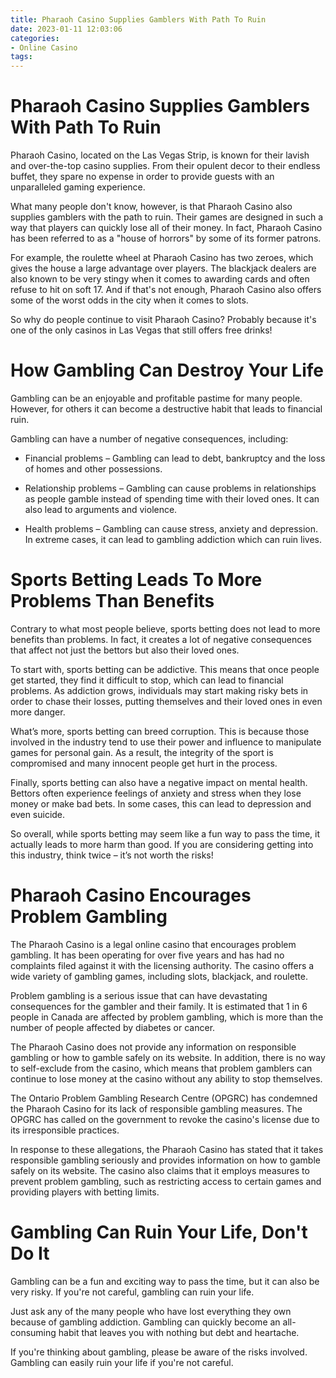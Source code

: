 ```yaml
---
title: Pharaoh Casino Supplies Gamblers With Path To Ruin
date: 2023-01-11 12:03:06
categories:
- Online Casino
tags:
---
```



#  Pharaoh Casino Supplies Gamblers With Path To Ruin

 Pharaoh Casino, located on the Las Vegas Strip, is known for their lavish and over-the-top casino supplies. From their opulent decor to their endless buffet, they spare no expense in order to provide guests with an unparalleled gaming experience.

What many people don't know, however, is that Pharaoh Casino also supplies gamblers with the path to ruin. Their games are designed in such a way that players can quickly lose all of their money. In fact, Pharaoh Casino has been referred to as a "house of horrors" by some of its former patrons.

For example, the roulette wheel at Pharaoh Casino has two zeroes, which gives the house a large advantage over players. The blackjack dealers are also known to be very stingy when it comes to awarding cards and often refuse to hit on soft 17. And if that's not enough, Pharaoh Casino also offers some of the worst odds in the city when it comes to slots.

So why do people continue to visit Pharaoh Casino? Probably because it's one of the only casinos in Las Vegas that still offers free drinks!

#  How Gambling Can Destroy Your Life

Gambling can be an enjoyable and profitable pastime for many people. However, for others it can become a destructive habit that leads to financial ruin.

Gambling can have a number of negative consequences, including:

* Financial problems – Gambling can lead to debt, bankruptcy and the loss of homes and other possessions.

* Relationship problems – Gambling can cause problems in relationships as people gamble instead of spending time with their loved ones. It can also lead to arguments and violence.

* Health problems – Gambling can cause stress, anxiety and depression. In extreme cases, it can lead to gambling addiction which can ruin lives.

#  Sports Betting Leads To More Problems Than Benefits

Contrary to what most people believe, sports betting does not lead to more benefits than problems. In fact, it creates a lot of negative consequences that affect not just the bettors but also their loved ones.

To start with, sports betting can be addictive. This means that once people get started, they find it difficult to stop, which can lead to financial problems. As addiction grows, individuals may start making risky bets in order to chase their losses, putting themselves and their loved ones in even more danger.

What’s more, sports betting can breed corruption. This is because those involved in the industry tend to use their power and influence to manipulate games for personal gain. As a result, the integrity of the sport is compromised and many innocent people get hurt in the process.

Finally, sports betting can also have a negative impact on mental health. Bettors often experience feelings of anxiety and stress when they lose money or make bad bets. In some cases, this can lead to depression and even suicide.

So overall, while sports betting may seem like a fun way to pass the time, it actually leads to more harm than good. If you are considering getting into this industry, think twice – it’s not worth the risks!

#  Pharaoh Casino Encourages Problem Gambling

The Pharaoh Casino is a legal online casino that encourages problem gambling. It has been operating for over five years and has had no complaints filed against it with the licensing authority. The casino offers a wide variety of gambling games, including slots, blackjack, and roulette.

Problem gambling is a serious issue that can have devastating consequences for the gambler and their family. It is estimated that 1 in 6 people in Canada are affected by problem gambling, which is more than the number of people affected by diabetes or cancer.

The Pharaoh Casino does not provide any information on responsible gambling or how to gamble safely on its website. In addition, there is no way to self-exclude from the casino, which means that problem gamblers can continue to lose money at the casino without any ability to stop themselves.

The Ontario Problem Gambling Research Centre (OPGRC) has condemned the Pharaoh Casino for its lack of responsible gambling measures. The OPGRC has called on the government to revoke the casino's license due to its irresponsible practices.

In response to these allegations, the Pharaoh Casino has stated that it takes responsible gambling seriously and provides information on how to gamble safely on its website. The casino also claims that it employs measures to prevent problem gambling, such as restricting access to certain games and providing players with betting limits.

#  Gambling Can Ruin Your Life, Don't Do It

Gambling can be a fun and exciting way to pass the time, but it can also be very risky. If you're not careful, gambling can ruin your life.

Just ask any of the many people who have lost everything they own because of gambling addiction. Gambling can quickly become an all-consuming habit that leaves you with nothing but debt and heartache.

If you're thinking about gambling, please be aware of the risks involved. Gambling can easily ruin your life if you're not careful.
